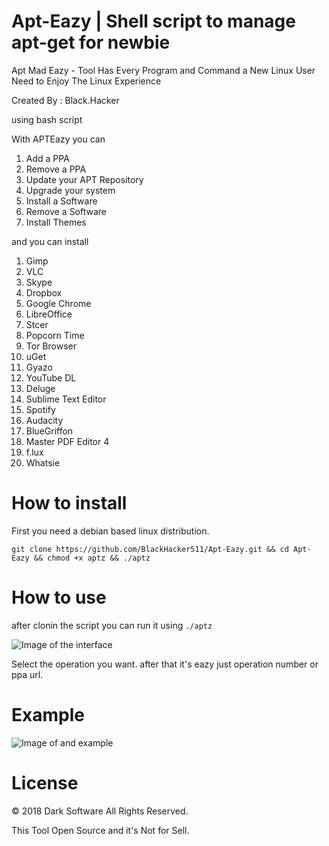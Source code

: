 # Apt-Eazy | Shell script to manage apt-get for newbie

Apt Mad Eazy - Tool Has Every Program and Command a New Linux User Need to Enjoy The Linux Experience

Created By : Black.Hacker

using bash script

With APTEazy you can
  1. Add a PPA
  2. Remove a PPA
  3. Update your APT Repository
  4. Upgrade your system
  5. Install a Software
  6. Remove a Software
  7. Install Themes

and you can install
 1. Gimp
 2. VLC
 3. Skype
 4. Dropbox
 5. Google Chrome
 6. LibreOffice
 7. Stcer
 8. Popcorn Time
 9. Tor Browser
 10. uGet
 11. Gyazo
 12. YouTube DL
 13. Deluge
 14. Sublime Text Editor
 15. Spotify
 16. Audacity
 17. BlueGriffon
 18. Master PDF Editor 4
 18. f.lux 
 20. Whatsie
 
 # How to install
 
 First you need a debian based linux distribution.
 
 `git clone https://github.com/BlackHacker511/Apt-Eazy.git && cd Apt-Eazy && chmod +x aptz && ./aptz`
 
 # How to use
 
 after clonin the script you can run it using `./aptz`
 
 ![Image of the interface](https://github.com/BlackHacker511/Apt-Eazy/raw/master/1.png)
 
 Select the operation you want.
 after that it's eazy just operation number or ppa url.
 
 # Example
 
 ![Image of and example](https://github.com/BlackHacker511/Apt-Eazy/raw/master/2.png)
 
 # License
 
 © 2018 Dark Software All Rights Reserved.
 
 This Tool Open Source and it's Not for Sell.
